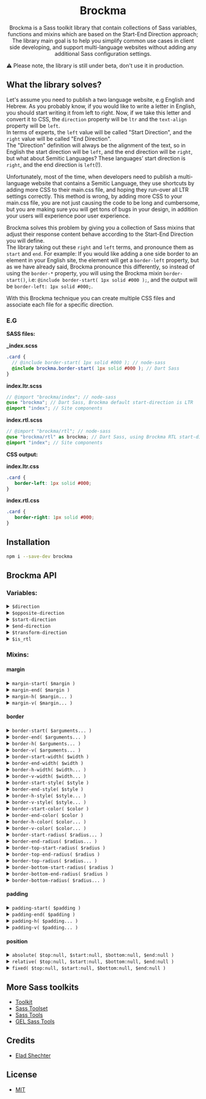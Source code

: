 <div align="center">
  <h1>Brockma</h1>
  <p>Brockma is a Sass toolkit library that contain collections of Sass variables, functions and mixins which are based on the Start-End Direction approach; The library main goal is to help you simplify common use cases in client side developing, and support multi-language websites without adding any additional Sass configuration settings.</p>
</div

> ⚠ Please note, the library is still under beta, don't use it in production.


## What the library solves?

Let's assume you need to publish a two language website, e.g English and Hebrew. As you probably know, if you would like to write a letter in English, you should start writing it from left to right. Now, if we take this letter and convert it to CSS, the `direction` property will be `ltr` and the `text-align` property will be `left`.<br />
In terms of experts, the `left` value will be called "Start Direction", and the `right` value will be called "End Direction".<br />
The "Direction" definition will always be the alignment of the text, so in English the start direction will be `left`, and the end direction will be `right`, but what about Semitic Languages? These languages’ start direction is `right`, and the end direction is `left`(!).

Unfortunately, most of the time, when developers need to publish a multi-language website that contains a Semitic Language, they use shortcuts by adding more CSS to their main.css file, and hoping they run-over all LTR settings correctly. This method is wrong, by adding more CSS to your main.css file, you are not just causing the code to be long and cumbersome, but you are making sure you will get tons of bugs in your design, in addition your users will experience poor user experience.

Brockma solves this problem by giving you a collection of Sass mixins that adjust their response content behave according to the Start-End Direction you will define.<br />
The library taking out these `right` and `left` terms, and pronounce them as `start` and `end`. For example: If you would like adding a one side border to an element in your English site, the element will get a `border-left` property, but as we have already said, Brockma pronounce this differently, so instead of using the `border-*` property, you will using the Brockma mixin `border-start()`, i.e: `@include border-start( 1px solid #000 );`, and the output will be `border-left: 1px solid #000;`.

With this Brockma technique you can create multiple CSS files and associate each file for a specific direction.


### E.G
**SASS files:**



**_index.scss**

```scss
.card {
  // @include border-start( 1px solid #000 ); // node-sass
  @include brockma.border-start( 1px solid #000 ); // Dart Sass
}
```

**index.ltr.scss**

```scss
// @import "brockma/index"; // node-sass
@use "brockma"; // Dart Sass, Brockma default start-direction is LTR
@import "index"; // Site components
```

**index.rtl.scss**

```scss
// @import "brockma/rtl"; // node-sass
@use "brockma/rtl" as brockma; // Dart Sass, using Brockma RTL start-direction
@import "index"; // Site components
```
**CSS output:**



**index.ltr.css**

```css
.card {
   border-left: 1px solid #000;
}
```

**index.rtl.css**

```css
.card {
   border-right: 1px solid #000;
}
```

## Installation


```bash
npm i --save-dev brockma
```

## Brockma API
### Variables:

<details>

<summary><code>$direction</code></summary>

### `$direction`
- Site current direction [&lt;direction&gt;](https://developer.mozilla.org/en-US/docs/Web/CSS/direction)

> Default : `ltr`
```scss
$direction: <direction>;
```
##### Example
###### Scss:

```scss
body {
    direction: $direction;
}
```
###### Output:

```css
body {
    direction: ltr;
}
```
<hr />

</details>


<details>

<summary><code>$opposite-direction</code></summary>

### `$opposite-direction`
- Site opposite direction [&lt;direction&gt;](https://developer.mozilla.org/en-US/docs/Web/CSS/direction)

> Default : `rtl`
```scss
$opposite-direction: <direction>;
```
##### Example
###### Scss:

```scss
body {
    direction: $opposite-direction;
}
```
###### Output:

```css
body {
    direction: rtl;
}
```
<hr />

</details>


<details>

<summary><code>$start-direction</code></summary>

### `$start-direction`
- Site start direction [&lt;inset-properties{left,right}&gt;](https://developer.mozilla.org/en-US/docs/Web/CSS/inset)

> Default : `left`
```scss
$start-direction: <inset-properties{left,right}>;
```
##### Example
###### Scss:

```scss
body {
    text-align: $start-direction;
}
```
###### Output:

```css
body {
    text-align: left;
}
```
<hr />

</details>


<details>

<summary><code>$end-direction</code></summary>

### `$end-direction`
- Site end direction [&lt;inset-properties{left,right}&gt;](https://developer.mozilla.org/en-US/docs/Web/CSS/inset)

> Default : `right`
```scss
$end-direction: <inset-properties{left,right}>;
```
##### Example
###### Scss:

```scss
body {
    text-align: $end-direction;
}
```
###### Output:

```css
body {
    text-align: right;
}
```
<hr />

</details>


<details>

<summary><code>$transform-direction</code></summary>

### `$transform-direction`
- [&lt;number{1,-1}&gt;](https://developer.mozilla.org/en-US/docs/Web/CSS/number)

> Default : `1`
```scss
$transform-direction: <number{1,-1}>;
```
##### Example
###### Scss:

```scss
.card {
    transform: translateX( $transform-direction * 200px );
}
```
###### Output:

```css
.card {
    transform: translateX( 200px );
    // transform: translateX( -200px ) // In RTL direction;
}
```
<hr />

</details>


<details>

<summary><code>$is_rtl</code></summary>

### `$is_rtl`
- Is the site on RTL mode

> Default : `false`
```scss
$is_rtl: <boolean>;
```
##### Example
###### Scss:

```scss
$font_family: Montserrat;
@if( $is_rtl ) {
    $font_family: Rubik;
}

body {
    font-family: $font_family;
}
```
###### Output:

```css
body {
    font-family: Montserrat;
}
```
<hr />

</details>


### Mixins:
#### margin

<details>

<summary><code>margin-start( $margin )</code></summary>

### `margin-start( $margin )`
- Sets the margin area on the start side of an element.
```scss
@include margin-start( 15px );
```

- `$margin` [&lt;Unit&gt;](https://developer.mozilla.org/en-US/docs/Learn/CSS/Building_blocks/Values_and_units)

##### Example
###### Scss:

```scss
.card {
    @include margin-start( 15px );
}
```
###### Output:

```css
.card {
    margin-left: 15px;
}
```
<hr />

</details>


<details>

<summary><code>margin-end( $margin )</code></summary>

### `margin-end( $margin )`
- Sets the margin area on the end side of an element.
```scss
@include margin-end( 15px );
```

- `$margin` [&lt;Unit&gt;](https://developer.mozilla.org/en-US/docs/Learn/CSS/Building_blocks/Values_and_units)

##### Example
###### Scss:

```scss
.card {
    @include margin-end( 15px );
}
```
###### Output:

```css
.card {
    margin-right: 15px;
}
```
<hr />

</details>


<details>

<summary><code>margin-h( $margin... )</code></summary>

### `margin-h( $margin... )`
- Sets horizontal margin area on the start-end sides of an element.
```scss
@include margin-h( 15px );
```

- `$margin` [&lt;Unit&gt;](https://developer.mozilla.org/en-US/docs/Learn/CSS/Building_blocks/Values_and_units)

##### Example
###### Scss:

```scss
.card {
    @include margin-h( 15px );
    // @include margin-h( 15px, 2px ); // Or with two arguments
}
```
###### Output:

```css
.card {
    margin-left: 15px;
    margin-right: 15px;
}
```
<hr />

</details>


<details>

<summary><code>margin-v( $margin... )</code></summary>

### `margin-v( $margin... )`
- Sets vertical margin area on the top-bottom of an element.
```scss
@include margin-v( 15px );
```

- `$margin` [&lt;Unit&gt;](https://developer.mozilla.org/en-US/docs/Learn/CSS/Building_blocks/Values_and_units)

##### Example
###### Scss:

```scss
.card {
    @include margin-v( 15px );
    // @include margin-v( 15px, 2px ); // Or with two arguments
}
```
###### Output:

```css
.card {
    margin-top: 15px;
    margin-bottom: 15px;
}
```
<hr />

</details>

#### border

<details>

<summary><code>border-start( $arguments... )</code></summary>

### `border-start( $arguments... )`
- Sets all the properties of an element's start border.
```scss
@include border-start( 1px solid #000 );
```


##### Example
###### Scss:

```scss
.card {
    @include border-start( 1px solid #000 );
}
```
###### Output:

```css
.card {
    border-left: 1px solid #000;
}
```
<hr />

</details>


<details>

<summary><code>border-end( $arguments... )</code></summary>

### `border-end( $arguments... )`
- Sets all the properties of an element's end border.
```scss
@include border-end( 1px solid #000 );
```


##### Example
###### Scss:

```scss
.card {
    @include border-end( 1px solid #000 );
}
```
###### Output:

```css
.card {
    border-right: 1px solid #000;
}
```
<hr />

</details>


<details>

<summary><code>border-h( $arguments... )</code></summary>

### `border-h( $arguments... )`
- Sets all the properties of an element's horizontal border.
```scss
@include border-h( 1px solid #000 );
```


##### Example
###### Scss:

```scss
.card {
    @include border-h( 1px solid #000 );
    // @include border-h( 1px solid #000, 2px solid red ); // With two arguments  
}
```
###### Output:

```css
.card {
    border-left: 1px solid #000;
    border-right: 1px solid #000;
}
```
<hr />

</details>


<details>

<summary><code>border-v( $arguments... )</code></summary>

### `border-v( $arguments... )`
- Sets all the properties of an element's vertical border.
```scss
@include border-v( 1px solid #000 );
```


##### Example
###### Scss:

```scss
.card {
    @include border-v( 1px solid #000 );
    // @include border-v( 1px solid #000, 2px solid red ); // With two arguments  
}
```
###### Output:

```css
.card {
    border-top: 1px solid #000;
    border-bottom: 1px solid #000;
}
```
<hr />

</details>


<details>

<summary><code>border-start-width( $width )</code></summary>

### `border-start-width( $width )`
- Sets the width of the start border of an element.
```scss
@include border-start-width( 2px );
```

- `$width` [&lt;Unit&gt;](https://developer.mozilla.org/en-US/docs/Learn/CSS/Building_blocks/Values_and_units)

##### Example
###### Scss:

```scss
.card {
    @include border-start-width( 2px );
}
```
###### Output:

```css
.card {
    border-left-width: 2px;
}
```
<hr />

</details>


<details>

<summary><code>border-end-width( $width )</code></summary>

### `border-end-width( $width )`
- Sets the width of the end border of an element.
```scss
@include border-end-width( 2px );
```

- `$width` [&lt;Unit&gt;](https://developer.mozilla.org/en-US/docs/Learn/CSS/Building_blocks/Values_and_units)

##### Example
###### Scss:

```scss
.card {
    @include border-end-width( 2px );
}
```
###### Output:

```css
.card {
    border-right-width: 2px;
}
```
<hr />

</details>


<details>

<summary><code>border-h-width( $width... )</code></summary>

### `border-h-width( $width... )`
- Sets the width of the horizontal border of an element.
```scss
@include border-h-width( 2px );
```

- `$width` [&lt;Unit&gt;](https://developer.mozilla.org/en-US/docs/Learn/CSS/Building_blocks/Values_and_units)

##### Example
###### Scss:

```scss
.card {
    @include border-h-width( 2px );
    // @include border-h-width( 2px, 5px ); // Or with two arguments
}
```
###### Output:

```css
.card {
    border-left-width: 2px;
    border-right-width: 2px;
}
```
<hr />

</details>


<details>

<summary><code>border-v-width( $width... )</code></summary>

### `border-v-width( $width... )`
- Sets the width of the vertical border of an element.
```scss
@include border-v-width( 2px );
```

- `$width` [&lt;Unit&gt;](https://developer.mozilla.org/en-US/docs/Learn/CSS/Building_blocks/Values_and_units)

##### Example
###### Scss:

```scss
.card {
    @include border-v-width( 2px );
    // @include border-v-width( 2px, 5px ); // Or with two arguments
}
```
###### Output:

```css
.card {
    border-top-width: 2px;
    border-bottom-width: 2px;
}
```
<hr />

</details>


<details>

<summary><code>border-start-style( $style )</code></summary>

### `border-start-style( $style )`
- Sets the style of the start border of an element.
```scss
@include border-start-style( solid );
```

- `$style` [&lt;line-style&gt;](https://developer.mozilla.org/en-US/docs/Web/CSS/border-style)

##### Example
###### Scss:

```scss
.card {
    @include border-start-style( solid );
}
```
###### Output:

```css
.card {
    border-left-style: solid;
}
```
<hr />

</details>


<details>

<summary><code>border-end-style( $style )</code></summary>

### `border-end-style( $style )`
- Sets the style of the end border of an element.
```scss
@include border-end-style( solid );
```

- `$style` [&lt;line-style&gt;](https://developer.mozilla.org/en-US/docs/Web/CSS/border-style)

##### Example
###### Scss:

```scss
.card {
    @include border-end-style( solid );
}
```
###### Output:

```css
.card {
    border-right-style: solid;
}
```
<hr />

</details>


<details>

<summary><code>border-h-style( $style... )</code></summary>

### `border-h-style( $style... )`
- Sets the style of the horizontal border of an element.
```scss
@include border-h-style( solid );
```

- `$style` [&lt;line-style&gt;](https://developer.mozilla.org/en-US/docs/Web/CSS/border-style)

##### Example
###### Scss:

```scss
.card {
    @include border-h-style( solid );
    // @include border-h-style( solid, dotted ); // Or with two arguments
}
```
###### Output:

```css
.card {
    border-left-style: solid;
    border-right-style: solid;
}
```
<hr />

</details>


<details>

<summary><code>border-v-style( $style... )</code></summary>

### `border-v-style( $style... )`
- Sets the style of the vertical border of an element.
```scss
@include border-v-style( solid );
```

- `$style` [&lt;line-style&gt;](https://developer.mozilla.org/en-US/docs/Web/CSS/border-style)

##### Example
###### Scss:

```scss
.card {
    @include border-v-style( solid );
    // @include border-v-style( solid, dotted ); // Or with two arguments
}
```
###### Output:

```css
.card {
    border-top-style: solid;
    border-bottom-style: solid;
}
```
<hr />

</details>


<details>

<summary><code>border-start-color( $color )</code></summary>

### `border-start-color( $color )`
- Sets the color of the start border of an element.
```scss
@include border-start-color( #000 );
```

- `$color` [&lt;color&gt;](https://developer.mozilla.org/en-US/docs/Web/CSS/color_value)

##### Example
###### Scss:

```scss
.card {
    @include border-start-color( #000 );
}
```
###### Output:

```css
.card {
    border-left-color: #000;
}
```
<hr />

</details>


<details>

<summary><code>border-end-color( $color )</code></summary>

### `border-end-color( $color )`
- Sets the color of the end border of an element.
```scss
@include border-end-color( #000 );
```

- `$color` [&lt;color&gt;](https://developer.mozilla.org/en-US/docs/Web/CSS/color_value)

##### Example
###### Scss:

```scss
.card {
    @include border-end-color( #000 );
}
```
###### Output:

```css
.card {
    border-right-color: #000;
}
```
<hr />

</details>


<details>

<summary><code>border-h-color( $color... )</code></summary>

### `border-h-color( $color... )`
- Sets the color of the horizontal border of an element.
```scss
@include border-h-color( #000 );
```

- `$color` [&lt;color&gt;](https://developer.mozilla.org/en-US/docs/Web/CSS/color_value)

##### Example
###### Scss:

```scss
.card {
    @include border-h-color( #000 );
    // @include border-h-color( #000, #fff ); // Or with two arguments
}
```
###### Output:

```css
.card {
    border-left-color: #000;
    border-right-color: #000;
}
```
<hr />

</details>


<details>

<summary><code>border-v-color( $color... )</code></summary>

### `border-v-color( $color... )`
- Sets the color of the vertical border of an element.
```scss
@include border-v-color( #000 );
```

- `$color` [&lt;color&gt;](https://developer.mozilla.org/en-US/docs/Web/CSS/color_value)

##### Example
###### Scss:

```scss
.card {
    @include border-v-color( #000 );
    // @include border-v-color( #000, #fff ); // Or with two arguments
}
```
###### Output:

```css
.card {
    border-top-color: #000;
    border-bottom-color: #000;
}
```
<hr />

</details>


<details>

<summary><code>border-start-radius( $radius... )</code></summary>

### `border-start-radius( $radius... )`
- Rounds the top-bottom start corners of an element by specifying the radius.
```scss
@include border-start-radius( 6px );
```

- `$radius` [&lt;Unit&gt;](https://developer.mozilla.org/en-US/docs/Learn/CSS/Building_blocks/Values_and_units)

##### Example
###### Scss:

```scss
.card {
    @include border-start-radius( 6px );
}
```
###### Output:

```css
.card {
    border-top-left-radius: 6px;
    border-bottom-left-radius: 6px;
}
```
<hr />

</details>


<details>

<summary><code>border-end-radius( $radius... )</code></summary>

### `border-end-radius( $radius... )`
- Rounds the top-bottom end corners of an element by specifying the radius.
```scss
@include border-end-radius( 6px );
```

- `$radius` [&lt;Unit&gt;](https://developer.mozilla.org/en-US/docs/Learn/CSS/Building_blocks/Values_and_units)

##### Example
###### Scss:

```scss
.card {
    @include border-end-radius( 6px );
}
```
###### Output:

```css
.card {
    border-top-right-radius: 6px;
    border-bottom-right-radius: 6px;
}
```
<hr />

</details>


<details>

<summary><code>border-top-start-radius( $radius )</code></summary>

### `border-top-start-radius( $radius )`
- Rounds the top-start corner of an element by specifying the radius.
```scss
@include border-top-start-radius( 6px );
```

- `$radius` [&lt;Unit&gt;](https://developer.mozilla.org/en-US/docs/Learn/CSS/Building_blocks/Values_and_units)

##### Example
###### Scss:

```scss
.card {
    @include border-top-start-radius( 6px );
}
```
###### Output:

```css
.card {
    border-top-left-radius: 6px;
}
```
<hr />

</details>


<details>

<summary><code>border-top-end-radius( $radius )</code></summary>

### `border-top-end-radius( $radius )`
- Rounds the top-end corner of an element by specifying the radius.
```scss
@include border-top-end-radius( 6px );
```

- `$radius` [&lt;Unit&gt;](https://developer.mozilla.org/en-US/docs/Learn/CSS/Building_blocks/Values_and_units)

##### Example
###### Scss:

```scss
.card {
    @include border-top-end-radius( 6px );
}
```
###### Output:

```css
.card {
    border-top-right-radius: 6px;
}
```
<hr />

</details>


<details>

<summary><code>border-top-radius( $radius... )</code></summary>

### `border-top-radius( $radius... )`
- Rounds the top corners of an element by specifying the radius.
```scss
@include border-top-radius( 6px );
```

- `$radius` [&lt;Unit&gt;](https://developer.mozilla.org/en-US/docs/Learn/CSS/Building_blocks/Values_and_units)

##### Example
###### Scss:

```scss
.card {
    @include border-top-radius( 6px );
    // @include border-top-radius( 6px, 10px ); // Or with two arguments
}
```
###### Output:

```css
.card {
    border-top-left-radius: 6px;
    border-top-right-radius: 6px;
}
```
<hr />

</details>


<details>

<summary><code>border-bottom-start-radius( $radius )</code></summary>

### `border-bottom-start-radius( $radius )`
- Rounds the bottom-start corner of an element by specifying the radius.
```scss
@include border-bottom-start-radius( 6px );
```

- `$radius` [&lt;Unit&gt;](https://developer.mozilla.org/en-US/docs/Learn/CSS/Building_blocks/Values_and_units)

##### Example
###### Scss:

```scss
.card {
    @include border-bottom-start-radius( 6px );
}
```
###### Output:

```css
.card {
    border-bottom-left-radius: 6px;
}
```
<hr />

</details>


<details>

<summary><code>border-bottom-end-radius( $radius )</code></summary>

### `border-bottom-end-radius( $radius )`
- Rounds the bottom-end corner of an element by specifying the radius.
```scss
@include border-bottom-end-radius( 6px );
```

- `$radius` [&lt;Unit&gt;](https://developer.mozilla.org/en-US/docs/Learn/CSS/Building_blocks/Values_and_units)

##### Example
###### Scss:

```scss
.card {
    @include border-bottom-end-radius( 6px );
}
```
###### Output:

```css
.card {
    border-bottom-right-radius: 6px;
}
```
<hr />

</details>


<details>

<summary><code>border-bottom-radius( $radius... )</code></summary>

### `border-bottom-radius( $radius... )`
- Rounds the bottom corners of an element by specifying the radius.
```scss
@include border-bottom-radius( 6px );
```

- `$radius` [&lt;Unit&gt;](https://developer.mozilla.org/en-US/docs/Learn/CSS/Building_blocks/Values_and_units)

##### Example
###### Scss:

```scss
.card {
    @include border-bottom-radius( 6px );
    // @include border-bottom-radius( 6px, 10px ); // Or with two arguments
}
```
###### Output:

```css
.card {
    border-bottom-left-radius: 6px;
    border-bottom-right-radius: 6px;
}
```
<hr />

</details>

#### padding

<details>

<summary><code>padding-start( $padding )</code></summary>

### `padding-start( $padding )`
- Sets the padding area on the start side of an element.
```scss
@include padding-start( 15px );
```

- `$padding` [&lt;Unit&gt;](https://developer.mozilla.org/en-US/docs/Learn/CSS/Building_blocks/Values_and_units)

##### Example
###### Scss:

```scss
.card {
    @include padding-start( 15px );
}
```
###### Output:

```css
.card {
    padding-left: 15px;
}
```
<hr />

</details>


<details>

<summary><code>padding-end( $padding )</code></summary>

### `padding-end( $padding )`
- Sets the padding area on the end side of an element.
```scss
@include padding-end( 15px );
```

- `$padding` [&lt;Unit&gt;](https://developer.mozilla.org/en-US/docs/Learn/CSS/Building_blocks/Values_and_units)

##### Example
###### Scss:

```scss
.card {
    @include padding-end( 15px );
}
```
###### Output:

```css
.card {
    padding-right: 15px;
}
```
<hr />

</details>


<details>

<summary><code>padding-h( $padding... )</code></summary>

### `padding-h( $padding... )`
- Sets horizontal padding area on the start-end sides of an element.
```scss
@include padding-h( 15px );
```

- `$padding` [&lt;Unit&gt;](https://developer.mozilla.org/en-US/docs/Learn/CSS/Building_blocks/Values_and_units)

##### Example
###### Scss:

```scss
.card {
    @include padding-h( 15px );
    // @include padding-h( 15px, 2px ); // Or with two arguments
}
```
###### Output:

```css
.card {
    padding-left: 15px;
    padding-right: 15px;
}
```
<hr />

</details>


<details>

<summary><code>padding-v( $padding... )</code></summary>

### `padding-v( $padding... )`
- Sets vertical padding area on the top-bottom of an element.
```scss
@include padding-v( 15px );
```

- `$padding` [&lt;Unit&gt;](https://developer.mozilla.org/en-US/docs/Learn/CSS/Building_blocks/Values_and_units)

##### Example
###### Scss:

```scss
.card {
    @include padding-v( 15px );
    // @include padding-v( 15px, 2px ); // Or with two arguments
}
```
###### Output:

```css
.card {
    padding-top: 15px;
    padding-bottom: 15px;
}
```
<hr />

</details>

#### position

<details>

<summary><code>absolute( $top:null, $start:null, $bottom:null, $end:null )</code></summary>

### `absolute( $top:null, $start:null, $bottom:null, $end:null )`
- Adding position absolute property.
```scss
@include absolute( 0, 0 );
```

- `$top` [&lt;top&gt;](https://developer.mozilla.org/en-US/docs/Web/CSS/top)
- `$start` [&lt;start-direction&gt;](https://developer.mozilla.org/en-US/docs/Web/CSS/left) Site start direction, left or right
- `$bottom` [&lt;bottom&gt;](https://developer.mozilla.org/en-US/docs/Web/CSS/bottom)
- `$end` [&lt;end-direction&gt;](https://developer.mozilla.org/en-US/docs/Web/CSS/right) Site end direction, right or left

##### Example
###### Scss:

```scss
.card {
    @include absolute( 0, 0 );
}
```
###### Output:

```css
.card {
    position: absolute;
    top: 0;
    left: 0;
}
```
<hr />

</details>


<details>

<summary><code>relative( $top:null, $start:null, $bottom:null, $end:null )</code></summary>

### `relative( $top:null, $start:null, $bottom:null, $end:null )`
- Adding position relative property.
```scss
@include relative( 0, 0 );
```

- `$top` [&lt;top&gt;](https://developer.mozilla.org/en-US/docs/Web/CSS/top)
- `$start` [&lt;start-direction&gt;](https://developer.mozilla.org/en-US/docs/Web/CSS/left) Site start direction, left or right
- `$bottom` [&lt;bottom&gt;](https://developer.mozilla.org/en-US/docs/Web/CSS/bottom)
- `$end` [&lt;end-direction&gt;](https://developer.mozilla.org/en-US/docs/Web/CSS/right) Site end direction, right or left

##### Example
###### Scss:

```scss
.card {
    @include relative( 0, 0 );
}
```
###### Output:

```css
.card {
    position: relative;
    top: 0;
    left: 0;
}
```
<hr />

</details>


<details>

<summary><code>fixed( $top:null, $start:null, $bottom:null, $end:null )</code></summary>

### `fixed( $top:null, $start:null, $bottom:null, $end:null )`
- Adding position fixed property.
```scss
@include fixed( 0, 0 );
```

- `$top` [&lt;top&gt;](https://developer.mozilla.org/en-US/docs/Web/CSS/top)
- `$start` [&lt;start-direction&gt;](https://developer.mozilla.org/en-US/docs/Web/CSS/left) Site start direction, left or right
- `$bottom` [&lt;bottom&gt;](https://developer.mozilla.org/en-US/docs/Web/CSS/bottom)
- `$end` [&lt;end-direction&gt;](https://developer.mozilla.org/en-US/docs/Web/CSS/right) Site end direction, right or left

##### Example
###### Scss:

```scss
.card {
    @include fixed( 0, 0 );
}
```
###### Output:

```css
.card {
    position: fixed;
    top: 0;
    left: 0;
}
```
<hr />

</details>


## More Sass toolkits

- [Toolkit](https://www.npmjs.com/package/sass-toolkit)
- [Sass Toolset](https://www.npmjs.com/package/sass-toolset)
- [Sass Tools](https://www.npmjs.com/package/sass-tools)
- [GEL Sass Tools](https://www.npmjs.com/package/gel-sass-tools)


## Credits

- [Elad Shechter](https://elad.medium.com/the-best-way-to-rtl-your-website-with-sass-105e34a4298a)


## License

- [MIT](./LICENSE)